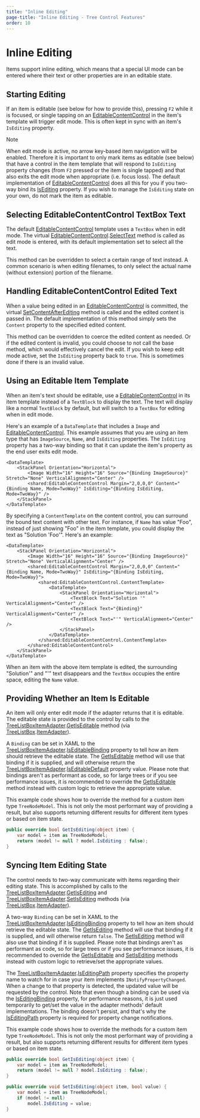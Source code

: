 ```yaml
---
title: "Inline Editing"
page-title: "Inline Editing - Tree Control Features"
order: 10
---
```

# Inline Editing

Items support inline editing, which means that a special UI mode can be entered where their text or other properties are in an editable state.

## Starting Editing

If an item is editable (see below for how to provide this), pressing `F2` while it is focused, or single tapping on an [EditableContentControl](../../shared/windows-controls/editablecontentcontrol.md) in the item's template will trigger edit mode.  This is often kept in sync with an item's `IsEditing` property.

> [!NOTE]
> When edit mode is active, no arrow key-based item navigation will be enabled.  Therefore it is important to only mark items as editable (see below) that have a control in the item template that will respond to `IsEditing` property changes (from `F2` pressed or the item is single tapped) and that also exits the edit mode when appropriate (i.e. focus loss).  The default implementation of [EditableContentControl](../../shared/windows-controls/editablecontentcontrol.md) does all this for you if you two-way bind its [IsEditing](xref:@ActiproUIRoot.Controls.EditableContentControl.IsEditing) property.  If you wish to manage the `IsEditing` state on your own, do not mark the item as editable.

## Selecting EditableContentControl TextBox Text

The default [EditableContentControl](../../shared/windows-controls/editablecontentcontrol.md) template uses a `TextBox` when in edit mode.  The virtual [EditableContentControl](xref:@ActiproUIRoot.Controls.EditableContentControl).[SelectText](xref:@ActiproUIRoot.Controls.EditableContentControl.SelectText*) method is called as edit mode is entered, with its default implementation set to select all the text.

This method can be overridden to select a certain range of text instead.  A common scenario is when editing filenames, to only select the actual name (without extension) portion of the filename.

## Handling EditableContentControl Edited Text

When a value being edited in an [EditableContentControl](../../shared/windows-controls/editablecontentcontrol.md) is committed, the virtual [SetContentAfterEditing](xref:@ActiproUIRoot.Controls.EditableContentControl.SetContentAfterEditing*) method is called and the edited content is passed in.  The default implementation of this method simply sets the `Content` property to the specified edited content.

This method can be overridden to coerce the edited content as needed.  Or if the edited content is invalid, you could choose to not call the base method, which would effectively cancel the edit.  If you wish to keep edit mode active, set the `IsEditing` property back to `true`.  This is sometimes done if there is an invalid value.

## Using an Editable Item Template

When an item's text should be editable, use a [EditableContentControl](../../shared/windows-controls/editablecontentcontrol.md) in its item template instead of a `TextBlock` to display the text.  The text will display like a normal `TextBlock` by default, but will switch to a `TextBox` for editing when in edit mode.

Here's an example of a `DataTemplate` that includes a `Image` and [EditableContentControl](../../shared/windows-controls/editablecontentcontrol.md).  This example assumes that you are using an item type that has `ImageSource`, `Name`, and `IsEditing` properties.  The `IsEditing` property has a two-way binding so that it can update the item's property as the end user exits edit mode.

```xaml
<DataTemplate>
	<StackPanel Orientation="Horizontal">
		<Image Width="16" Height="16" Source="{Binding ImageSource}" Stretch="None" VerticalAlignment="Center" />
		<shared:EditableContentControl Margin="2,0,0,0" Content="{Binding Name, Mode=TwoWay}" IsEditing="{Binding IsEditing, Mode=TwoWay}" />
	</StackPanel>
</DataTemplate>
```

By specifying a `ContentTemplate` on the content control, you can surround the bound text content with other text.  For instance, if `Name` has value "Foo", instead of just showing "Foo" in the item template, you could display the text as "Solution 'Foo'".  Here's an example:

```xaml
<DataTemplate>
    <StackPanel Orientation="Horizontal">
		<Image Width="16" Height="16" Source="{Binding ImageSource}" Stretch="None" VerticalAlignment="Center" />
		<shared:EditableContentControl Margin="2,0,0,0" Content="{Binding Name, Mode=TwoWay}" IsEditing="{Binding IsEditing, Mode=TwoWay}">
			<shared:EditableContentControl.ContentTemplate>
				<DataTemplate>
					<StackPanel Orientation="Horizontal">
						<TextBlock Text="Solution '" VerticalAlignment="Center" />
						<TextBlock Text="{Binding}" VerticalAlignment="Center" />
						<TextBlock Text="'" VerticalAlignment="Center" />
					</StackPanel>
				</DataTemplate>
			</shared:EditableContentControl.ContentTemplate>
		</shared:EditableContentControl>
    </StackPanel>
</DataTemplate>
```

When an item with the above item template is edited, the surrounding "Solution'" and "'" text disappears and the `TextBox` occupies the entire space, editing the `Name` value.

## Providing Whether an Item Is Editable

An item will only enter edit mode if the adapter returns that it is editable.  The editable state is provided to the control by calls to the [TreeListBoxItemAdapter](xref:@ActiproUIRoot.Controls.Grids.TreeListBoxItemAdapter).[GetIsEditable](xref:@ActiproUIRoot.Controls.Grids.TreeListBoxItemAdapter.GetIsEditable*) method (via [TreeListBox](xref:@ActiproUIRoot.Controls.Grids.TreeListBox).[ItemAdapter](xref:@ActiproUIRoot.Controls.Grids.TreeListBox.ItemAdapter)).

A `Binding` can be set in XAML to the [TreeListBoxItemAdapter](xref:@ActiproUIRoot.Controls.Grids.TreeListBoxItemAdapter).[IsEditableBinding](xref:@ActiproUIRoot.Controls.Grids.TreeListBoxItemAdapter.IsEditableBinding) property to tell how an item should retrieve the editable state.  The [GetIsEditable](xref:@ActiproUIRoot.Controls.Grids.TreeListBoxItemAdapter.GetIsEditable*) method will use that binding if it is supplied, and will otherwise return the [TreeListBoxItemAdapter](xref:@ActiproUIRoot.Controls.Grids.TreeListBoxItemAdapter).[IsEditableDefault](xref:@ActiproUIRoot.Controls.Grids.TreeListBoxItemAdapter.IsEditableDefault) property value.  Please note that bindings aren't as performant as code, so for large trees or if you see performance issues, it is recommended to override the [GetIsEditable](xref:@ActiproUIRoot.Controls.Grids.TreeListBoxItemAdapter.GetIsEditable*) method instead with custom logic to retrieve the appropriate value.

This example code shows how to override the method for a custom item type `TreeNodeModel`.  This is not only the most performant way of providing a result, but also supports returning different results for different item types or based on item state.

```csharp
public override bool GetIsEditing(object item) {
	var model = item as TreeNodeModel;
	return (model != null ? model.IsEditing : false);
}
```

## Syncing Item Editing State

The control needs to two-way communicate with items regarding their editing state.  This is accomplished by calls to the [TreeListBoxItemAdapter](xref:@ActiproUIRoot.Controls.Grids.TreeListBoxItemAdapter).[GetIsEditing](xref:@ActiproUIRoot.Controls.Grids.TreeListBoxItemAdapter.GetIsEditing*) and [TreeListBoxItemAdapter](xref:@ActiproUIRoot.Controls.Grids.TreeListBoxItemAdapter).[SetIsEditing](xref:@ActiproUIRoot.Controls.Grids.TreeListBoxItemAdapter.SetIsEditing*) methods (via [TreeListBox](xref:@ActiproUIRoot.Controls.Grids.TreeListBox).[ItemAdapter](xref:@ActiproUIRoot.Controls.Grids.TreeListBox.ItemAdapter)).

A two-way `Binding` can be set in XAML to the [TreeListBoxItemAdapter](xref:@ActiproUIRoot.Controls.Grids.TreeListBoxItemAdapter).[IsEditingBinding](xref:@ActiproUIRoot.Controls.Grids.TreeListBoxItemAdapter.IsEditingBinding) property to tell how an item should retrieve the editable state.  The [GetIsEditing](xref:@ActiproUIRoot.Controls.Grids.TreeListBoxItemAdapter.GetIsEditing*) method will use that binding if it is supplied, and will otherwise return `false`.  The [SetIsEditing](xref:@ActiproUIRoot.Controls.Grids.TreeListBoxItemAdapter.SetIsEditing*) method will also use that binding if it is supplied.  Please note that bindings aren't as performant as code, so for large trees or if you see performance issues, it is recommended to override the [GetIsEditable](xref:@ActiproUIRoot.Controls.Grids.TreeListBoxItemAdapter.GetIsEditable*) and [SetIsEditing](xref:@ActiproUIRoot.Controls.Grids.TreeListBoxItemAdapter.SetIsEditing*) methods instead with custom logic to retrieve/set the appropriate values.

The [TreeListBoxItemAdapter](xref:@ActiproUIRoot.Controls.Grids.TreeListBoxItemAdapter).[IsEditingPath](xref:@ActiproUIRoot.Controls.Grids.TreeListBoxItemAdapter.IsEditingPath) property specifies the property name to watch for in case your item implements `INotifyPropertyChanged`.  When a change to that property is detected, the updated value will be requested by the control.  Note that even though a binding can be used via the [IsEditingBinding](xref:@ActiproUIRoot.Controls.Grids.TreeListBoxItemAdapter.IsEditingBinding) property, for performance reasons, it is just used temporarily to get/set the value in the adapter methods' default implementations.  The binding doesn't persist, and that's why the [IsEditingPath](xref:@ActiproUIRoot.Controls.Grids.TreeListBoxItemAdapter.IsEditingPath) property is required for property change notifications.

This example code shows how to override the methods for a custom item type `TreeNodeModel`.  This is not only the most performant way of providing a result, but also supports returning different results for different item types or based on item state.

```csharp
public override bool GetIsEditing(object item) {
	var model = item as TreeNodeModel;
	return (model != null ? model.IsEditing : false);
}

public override void SetIsEditing(object item, bool value) {
	var model = item as TreeNodeModel;
	if (model != null)
		model.IsEditing = value;
}
```
